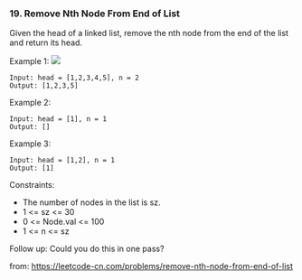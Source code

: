 ### 19. Remove Nth Node From End of List

Given the head of a linked list, remove the nth node from the end of the list and return its head.

 

Example 1:
![](https://assets.leetcode.com/uploads/2020/10/03/remove_ex1.jpg)
```
Input: head = [1,2,3,4,5], n = 2
Output: [1,2,3,5]
```

Example 2:
```
Input: head = [1], n = 1
Output: []
```

Example 3:
```
Input: head = [1,2], n = 1
Output: [1]
``` 

Constraints:

* The number of nodes in the list is sz.
* 1 <= sz <= 30
* 0 <= Node.val <= 100
* 1 <= n <= sz
 

Follow up: Could you do this in one pass?


from: https://leetcode-cn.com/problems/remove-nth-node-from-end-of-list
